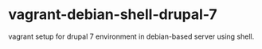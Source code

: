 vagrant-debian-shell-drupal-7
=============================

vagrant setup for drupal 7 environment in debian-based server using shell.
